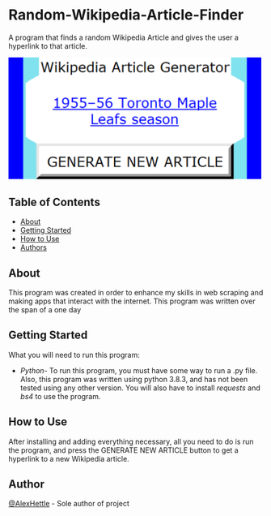 # Random-Wikipedia-Article-Finder
<p> A program that finds a random Wikipedia Article and gives the user a hyperlink to that article.</p>
<img src="Pictures/Screenshot.PNG" width=500>

## Table of Contents
- [About](#about)
- [Getting Started](#getting_started)
- [How to Use](#usage)
- [Authors](#authors)
## About <a name = "about"></a>
This program was created in order to enhance my skills in web scraping and making apps that interact with the internet. This program was written over the span of a one day
## Getting Started <a name = "getting_started"></a>
What you will need to run this program:<br>
- <em>Python</em>- To run this program, you must have some way to run a .py file. Also, this program was written using python 3.8.3, and has not been tested using any other version. You will also have to install <em>requests</em> and <em>bs4</em> to use the program.
## How to Use <a name="usage"></a>
After installing and adding everything necessary, all you need to do is run the program, and press the GENERATE NEW ARTICLE button to get a hyperlink to a new Wikipedia article.
## Author <a name = "authors"></a>
[@AlexHettle](https://github.com/AlexHettle) - Sole author of project
